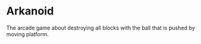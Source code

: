 # Arkanoid

The arcade game about destroying all blocks with the ball that is pushed by moving platform.
